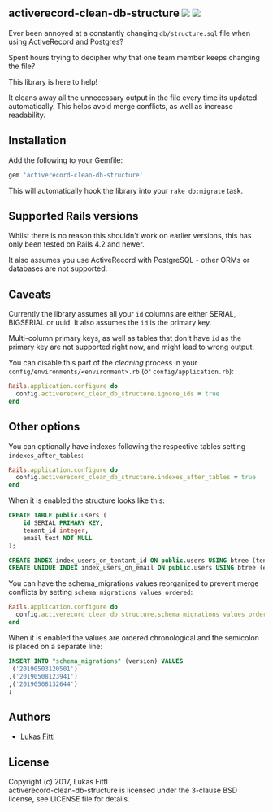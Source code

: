 ## activerecord-clean-db-structure [ ![](https://img.shields.io/gem/v/activerecord-clean-db-structure.svg)](https://rubygems.org/gems/activerecord-clean-db-structure) [ ![](https://img.shields.io/gem/dt/activerecord-clean-db-structure.svg)](https://rubygems.org/gems/activerecord-clean-db-structure)

Ever been annoyed at a constantly changing `db/structure.sql` file when using ActiveRecord and Postgres?

Spent hours trying to decipher why that one team member keeps changing the file?

This library is here to help!

It cleans away all the unnecessary output in the file every time its updated automatically. This helps avoid merge conflicts, as well as increase readability.

## Installation

Add the following to your Gemfile:

```ruby
gem 'activerecord-clean-db-structure'
```

This will automatically hook the library into your `rake db:migrate` task.

## Supported Rails versions

Whilst there is no reason this shouldn't work on earlier versions, this has only been tested on Rails 4.2 and newer.

It also assumes you use ActiveRecord with PostgreSQL - other ORMs or databases are not supported.

## Caveats

Currently the library assumes all your `id` columns are either SERIAL, BIGSERIAL or uuid. It also assumes the `id` is the primary key.

Multi-column primary keys, as well as tables that don't have `id` as the primary key are not supported right now, and might lead to wrong output.

You can disable this part of the _cleaning_ process in your `config/environments/<environment>.rb` (or `config/application.rb`):

```ruby
Rails.application.configure do
  config.activerecord_clean_db_structure.ignore_ids = true
end
```

## Other options

You can optionally have indexes following the respective tables setting `indexes_after_tables`:

```ruby
Rails.application.configure do
  config.activerecord_clean_db_structure.indexes_after_tables = true
end
```

When it is enabled the structure looks like this:

```sql
CREATE TABLE public.users (
    id SERIAL PRIMARY KEY,
    tenant_id integer,
    email text NOT NULL
);

CREATE INDEX index_users_on_tentant_id ON public.users USING btree (tenant_id);
CREATE UNIQUE INDEX index_users_on_email ON public.users USING btree (email);
```

You can have the schema_migrations values reorganized to prevent merge conflicts by setting `schema_migrations_values_ordered`:

```ruby
Rails.application.configure do
  config.activerecord_clean_db_structure.schema_migrations_values_ordered = true
end
```

When it is enabled the values are ordered chronological and the semicolon is placed on a separate line:

```sql
INSERT INTO "schema_migrations" (version) VALUES
 ('20190503120501')
,('20190508123941')
,('20190508132644')
;
```

## Authors

* [Lukas Fittl](https://github.com/lfittl)

## License

Copyright (c) 2017, Lukas Fittl<br>
activerecord-clean-db-structure is licensed under the 3-clause BSD license, see LICENSE file for details.
